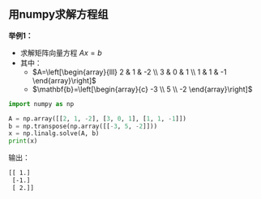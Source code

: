 
## 用numpy求解方程组

**举例1：**

- 求解矩阵向量方程 $A x=b$
- 其中：
  - $A=\left[\begin{array}{lll}
2 & 1 & -2 \\
3 & 0 & 1 \\
1 & 1 & -1
\end{array}\right]$
  - $\mathbf{b}=\left[\begin{array}{c}
-3 \\
5 \\
-2
\end{array}\right]$


```python
import numpy as np

A = np.array([[2, 1, -2], [3, 0, 1], [1, 1, -1]])
b = np.transpose(np.array([[-3, 5, -2]]))
x = np.linalg.solve(A, b)
print(x)
```

输出：

```txt
[[ 1.]
 [-1.]
 [ 2.]]
```
